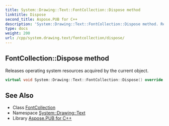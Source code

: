 ```yaml
---
title: System::Drawing::Text::FontCollection::Dispose method
linktitle: Dispose
second_title: Aspose.PUB for C++
description: 'System::Drawing::Text::FontCollection::Dispose method. Releases operating system resources acquired by the current object in C++.'
type: docs
weight: 200
url: /cpp/system.drawing.text/fontcollection/dispose/
---
```

## FontCollection::Dispose method


Releases operating system resources acquired by the current object.

```cpp
virtual void System::Drawing::Text::FontCollection::Dispose() override
```

## See Also

* Class [FontCollection](../)
* Namespace [System::Drawing::Text](../../)
* Library [Aspose.PUB for C++](../../../)
